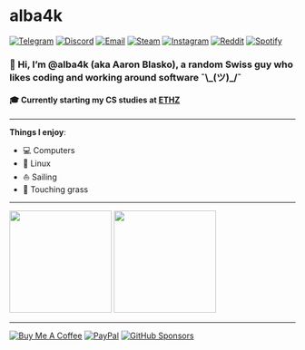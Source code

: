 # alba4k

[![Telegram](https://img.shields.io/badge/Telegram-2CA5E0?logo=telegram&logoColor=white)](https://t.me/alba4k)
[![Discord](https://img.shields.io/badge/Discord-5865F2?logo=discord&logoColor=white)](https://discord.com/users/603136718891253761)
[![Email](https://img.shields.io/badge/Email-D14836?logo=gmail&logoColor=white)](mailto:blaskoazzolaaaron@gmail.com)
[![Steam](https://img.shields.io/badge/Steam-00adee?logo=steam&logoColor=white)](https://steamcommunity.com/id/alba4k)
[![Instagram](https://img.shields.io/badge/Instagram-E4405F?logo=instagram&logoColor=white)](https://instagram.com/alba4k_)
[![Reddit](https://img.shields.io/badge/Reddit-FF4500?logo=reddit&logoColor=white)](https://reddit.com/user/_alba4k)
[![Spotify](https://img.shields.io/badge/Spotify-1DB954?logo=spotify&logoColor=white)](https://open.spotify.com/user/05ouintakurxxo465k3856i28)


### 👋 Hi, I’m @alba4k (aka Aaron Blasko), a random Swiss guy who likes coding and working around software ¯\\\_(ツ)\_/¯
#### 🎓 Currently starting my CS studies at [ETHZ](https://ethz.ch/en.html)

---

**Things I enjoy**:
* 💻 Computers
* 🐧 Linux
* ⛵ Sailing
* 🌿 Touching grass

---

<!-- Might want to change it to center, idk -->
<!-- Would move all the badges and the big title too -->
<div align="left">
  <img src="https://github-readme-stats.vercel.app/api?username=alba4k&show_icons=true&theme=dark" height="180em"/>
  <img src="https://github-readme-stats.vercel.app/api/top-langs/?username=alba4k&exclude_repo=.dotfiles&layout=compact&theme=dark&card_width=320" height="180em"/>
</div>

---

[![Buy Me A Coffee](https://img.shields.io/badge/Buy%20Me%20a%20Coffee-FFDD00?logo=buymeacoffee&logoColor=black)](https://www.buymeacoffee.com/alba4k)
[![PayPal](https://img.shields.io/badge/PayPal-00457C?logo=paypal&logoColor=white)](https://www.paypal.me/alba4k)
[![GitHub Sponsors](https://img.shields.io/badge/GitHub%20Sponsors-FF69B4?logo=githubsponsors&logoColor=white)](https://github.com/sponsors/alba4k)
